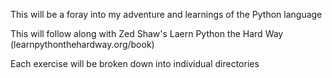 This will be a foray into my adventure and learnings of the Python language

This will follow along with Zed Shaw's Laern Python the Hard Way (learnpythonthehardway.org/book)

Each exercise will be broken down into individual directories
